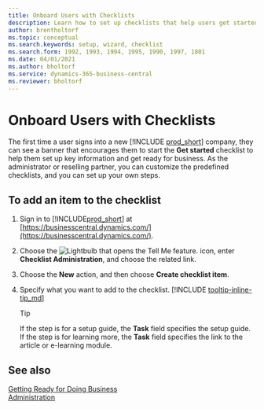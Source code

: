 ```yaml
---
title: Onboard Users with Checklists
description: Learn how to set up checklists that help users get started in Business Central.
author: brentholtorf
ms.topic: conceptual
ms.search.keywords: setup, wizard, checklist
ms.search.form: 1992, 1993, 1994, 1995, 1990, 1997, 1801
ms.date: 04/01/2021
ms.author: bholtorf
ms.service: dynamics-365-business-central
ms.reviewer: bholtorf
---
```

# Onboard Users with Checklists

The first time a user signs into a new [!INCLUDE [prod_short](includes/prod_short.md)] company, they can see a banner that encourages them to start the **Get started** checklist to help them set up key information and get ready for business. As the administrator or reselling partner, you can customize the predefined checklists, and you can set up your own steps.

## To add an item to the checklist

1. Sign in to [!INCLUDE[prod_short](includes/prod_short.md)] at [https://businesscentral.dynamics.com/](https://businesscentral.dynamics.com/).

2. Choose the ![Lightbulb that opens the Tell Me feature.](media/ui-search/search_small.png "Tell me what you want to do") icon, enter **Checklist Administration**, and choose the related link.  

3. Choose the **New** action, and then choose **Create checklist item**.  

4. Specify what you want to add to the checklist. [!INCLUDE [tooltip-inline-tip_md](includes/tooltip-inline-tip_md.md)]

    > [!TIP]
    > If the step is for a setup guide, the **Task** field specifies the setup guide. If the step is for learning more, the **Task** field specifies the link to the article or e-learning module.

## See also

[Getting Ready for Doing Business](ui-get-ready-business.md)  
[Administration](admin-setup-and-administration.md)  
